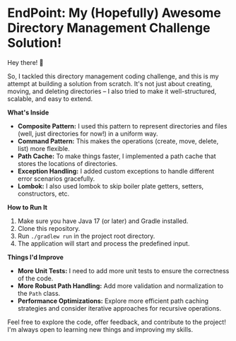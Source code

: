 # EndPoint: My (Hopefully) Awesome Directory Management Challenge Solution!

Hey there! 👋

So, I tackled this directory management coding challenge, and this is my attempt at building a solution from scratch. It's not just about creating, moving, and deleting directories – I also tried to make it well-structured, scalable, and easy to extend.

**What's Inside**

*   **Composite Pattern:** I used this pattern to represent directories and files (well, just directories for now!) in a uniform way.
*   **Command Pattern:** This makes the operations (create, move, delete, list) more flexible.
*   **Path Cache:** To make things faster, I implemented a path cache that stores the locations of directories.
*   **Exception Handling:** I added custom exceptions to handle different error scenarios gracefully.
*   **Lombok:** I also used lombok to skip boiler plate getters, setters, constructors, etc.


**How to Run It**

1.  Make sure you have Java 17 (or later) and Gradle installed.
2.  Clone this repository.
3.  Run `./gradlew run` in the project root directory.
4.  The application will start and process the predefined input.

**Things I'd Improve**

*   **More Unit Tests:** I need to add more unit tests to ensure the correctness of the code.
*   **More Robust Path Handling:** Add more validation and normalization to the `Path` class.
*   **Performance Optimizations:** Explore more efficient path caching strategies and consider iterative approaches for recursive operations.

Feel free to explore the code, offer feedback, and contribute to the project! I'm always open to learning new things and improving my skills.
